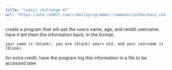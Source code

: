 ```yaml
---
title: "[easy] challenge #1"
url: "https://old.reddit.com/r/dailyprogrammer/comments/pih8x/easy_challenge_1/"
---
```


create a program that will ask the users name, age, and reddit username. have it tell them the information back, in the format:

    your name is (blank), you are (blank) years old, and your username is (blank)

for extra credit, have the program log this information in a file to be accessed later.